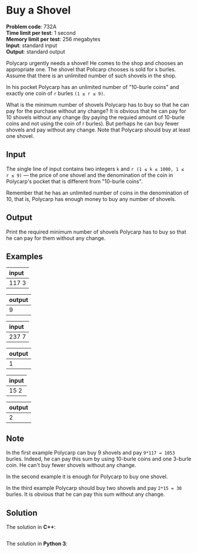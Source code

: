 # Buy a Shovel
**Problem code**: 732A  
**Time limit per test**: 1 second  
**Memory limit per test**: 256 megabytes  
**Input**: standard input  
**Output**: standard output  

Polycarp urgently needs a shovel! He comes to the shop and chooses an appropriate one. The shovel that Policarp chooses is sold for `k` burles. Assume that there is an unlimited number of such shovels in the shop.

In his pocket Polycarp has an unlimited number of "10-burle coins" and exactly one coin of `r` burles `(1 ≤ r ≤ 9)`.

What is the minimum number of shovels Polycarp has to buy so that he can pay for the purchase without any change? It is obvious that he can pay for 10 shovels without any change (by paying the requied amount of 10-burle coins and not using the coin of r burles). But perhaps he can buy fewer shovels and pay without any change. Note that Polycarp should buy at least one shovel.

## Input
The single line of input contains two integers `k` and `r (1 ≤ k ≤ 1000, 1 ≤ r ≤ 9)` — the price of one shovel and the denomination of the coin in Polycarp's pocket that is different from "10-burle coins".

Remember that he has an unlimited number of coins in the denomination of 10, that is, Polycarp has enough money to buy any number of shovels.

## Output
Print the required minimum number of shovels Polycarp has to buy so that he can pay for them without any change.

## Examples
| input |
| :--- |
| 117 3 |

| output |
| :--- |
| 9 |

| input |
| :--- |
| 237 7 |

| output |
| :--- |
| 1 |

| input |
| :--- |
| 15 2 |

| output |
| :--- |
| 2 |

## Note
In the first example Polycarp can buy 9 shovels and pay `9*117 = 1053` burles. Indeed, he can pay this sum by using 10-burle coins and one 3-burle coin. He can't buy fewer shovels without any change.

In the second example it is enough for Polycarp to buy one shovel.

In the third example Polycarp should buy two shovels and pay `2*15 = 30` burles. It is obvious that he can pay this sum without any change.

## Solution
The solution in **C++**:
```cpp

```

The solution in **Python 3**:
```python

```